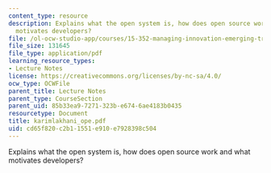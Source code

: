 ```yaml
---
content_type: resource
description: Explains what the open system is, how does open source work and what
  motivates developers?
file: /ol-ocw-studio-app/courses/15-352-managing-innovation-emerging-trends-spring-2005/cd65f820c2b11551e910e7928398c504_karimlakhani_ope.pdf
file_size: 131645
file_type: application/pdf
learning_resource_types:
- Lecture Notes
license: https://creativecommons.org/licenses/by-nc-sa/4.0/
ocw_type: OCWFile
parent_title: Lecture Notes
parent_type: CourseSection
parent_uid: 85b33ea9-7271-323b-e674-6ae4183b0435
resourcetype: Document
title: karimlakhani_ope.pdf
uid: cd65f820-c2b1-1551-e910-e7928398c504
---
```

Explains what the open system is, how does open source work and what motivates developers?